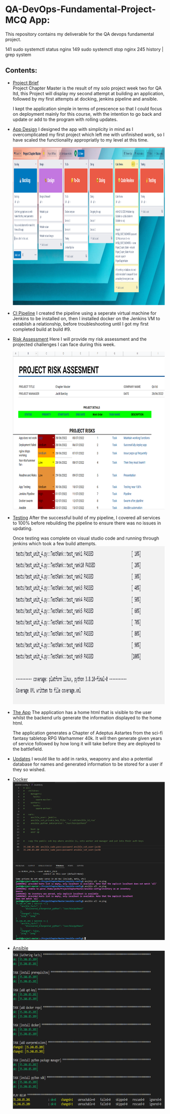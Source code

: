 # QA-DevOps-Fundamental-Project- MCQ App:  
This repository contains my deliverable for the QA devops fundamental project.


 141  sudo systemctl status nginx
  149  sudo systemctl stop nginx
  245  history | grep system

## Contents:

* [Project Brief](#Project-Brief)  
    Project Chapter Master is the result of my solo project week two for QA ltd, this Project will display my second attempt at building an application, followed by my first attempts at docking, jenkins pipeline and ansible. 

    I kept the application simple in terms of prescence so that I could focus on deployment mainly for this course, with the intention to go back and update or add to the program with rolling updates.
    
* [App Design](#App-Design)
    I designed the app with simplicity in mind as I overcomplicated my first project which left me with unfinished work, so I have scaled the functionality appropriatly to my level at this time. 
    
    <img src=https://github.com/QAJackBarclay/ProjectChapterMaster/blob/7ee6ec1e73831c936b8a201daa2ade7bb649e2d5/Images/CMTrello1.PNG  width="900" height="500"/>

    
* [CI Pipeline](#CI-Pipeline)
    I created the pipeline using a seperate virtual machine for Jenkins to be installed on, then I installed docker on the Jenkins VM to establish a relationship, before troubleshooting until I got my first completed build at build #9. 



* [Risk Assessment](#Risk-Assessment)
    Here I will provide my risk assessment and the projected challenges I can face during this week.

    <img src="https://github.com/QAJackBarclay/ProjectChapterMaster/blob/97c6a3d38f9a2d3e35971dd0e0094ca5737fb211/Images/Risk%20%20Assessment%20Chapter%20Master.PNG " width="900" height="500"/>

* [Testing](#Testing)
    After the successful build of my pipeline, I covered all services to 100% before rebuilding the pipeline to ensure there was no issues in updating.

    Once testing was complete on visual studio code and running through jenkins which took a few build attempts.
    <img src=https://github.com/QAJackBarclay/ProjectChapterMaster/blob/7ee6ec1e73831c936b8a201daa2ade7bb649e2d5/Images/jenkinstest.PNG  width="900" height="500"/>
    
* [The App](#The-App)
    The application has a home html that is visible to the user whilst the backend urls generate the information displayed to the home html.

    The application generates a Chapter of Adeptus Astartes from the sci-fi fantasy tabletop RPG Warhammer 40k. It will then generate given years of service followed by how long it will take before they are deployed to the battlefield.
    
* [Updates](#Updates)
    I would like to add in ranks, weaponry and also a potential database for names and generated information to be stored for a user if they so wished.

* [Docker](#Docker)
    <img src=https://github.com/QAJackBarclay/ProjectChapterMaster/blob/7ee6ec1e73831c936b8a201daa2ade7bb649e2d5/Images/Ansibleping.PNG  width="900" height="500"/>

* [Ansible](#ansible)
    <img src=https://github.com/QAJackBarclay/ProjectChapterMaster/blob/7ee6ec1e73831c936b8a201daa2ade7bb649e2d5/Images/Ansibleplaybook.PNG  width="900" height="500"/>
